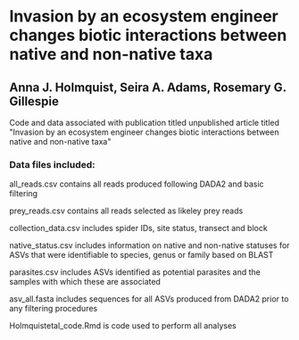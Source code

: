 # Invasion by an ecosystem engineer changes biotic interactions between native and non-native taxa
## Anna J. Holmquist, Seira A. Adams, Rosemary G. Gillespie

Code and data associated with publication titled unpublished article titled "Invasion by an ecosystem engineer changes biotic interactions between native and non-native taxa"

### Data files included: 

all_reads.csv contains all reads produced following DADA2 and basic filtering

prey_reads.csv contains all reads selected as likeley prey reads

collection_data.csv includes spider IDs, site status, transect and block

native_status.csv includes information on native and non-native statuses for ASVs that were identifiable to species, genus or family based on BLAST

parasites.csv includes ASVs identified as potential parasites and the samples with which these are associated

asv_all.fasta includes sequences for all ASVs produced from DADA2 prior to any filtering procedures

Holmquistetal_code.Rmd is code used to perform all analyses

